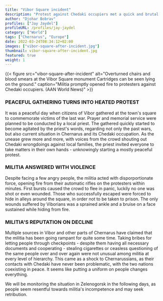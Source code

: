 ```yaml
---
title: "Vibor Square incident"
description: "Protest against Chedaki occupiers met a quick and brutal response"
author: "Djohar Bobrav"
profiles: ["Jay Jaydel"]
profileURL: /profiles/jay-jaydel
category: ["World"]
tags: ["Chernarus", "Europe"]
date: 2022-03-24T08:34:12+02:00
images: ["vibor-square-after-incident.jpg"]
thumbnail: vibor-square-after-incident.jpg
featured: true
weight: 1
---
```


{{< figure src="vibor-square-after-incident" alt="Overturned chairs and blood smears at the Vibor Square monument Cartridges can be seen lying on the ground." caption="Militia promptly opened fire to protesters against Chedaki occupiers. (AAN World News)" >}}

### PEACEFUL GATHERING TURNS INTO HEATED PROTEST

It was a peaceful day when citizens of Vibor gathered at the town's square to commemorate victims of the last war. Prayer and memorial service were planned to be conducted by a local priest. The gathered quickly started to become agitated by the priest's words, regarding not only the past wars, but also current situation in Chernarus and its Chedaki occupation.
As the unease grew more and more, with voices from the crowd shouting out Chedaki wrongdoings against local families, the priest invited everyone to take matters in their own hands - unknowingly starting a mostly peaceful protest. 

### MILITIA ANSWERED WITH VIOLENCE

Despite facing a few angry people, the militia acted with disporportionate force, opening fire from their automatic rifles on the protesters within minutes. First bursts caused the crowd to flee in panic, luckily no one was shot or even wounded. Those who successfully escaped were forced to hide in alleys around the square, in order not to be taken to prison.
The only wounds suffered by Viborians was a sprained ankle and a bruise on a face sustained while hiding from fire.

### MILITIA'S REPUTATION ON DECLINE

Multiple sources in Vibor and other parts of Chernarus have claimed that the militia has been going rampant for quite some time. Taking bribes for letting people through checkpoints - despite them having all necessary documents and cooperating - stealing cigarettes or ceasless questioning of the same people over and over again were not unusual among militia at every level of hierarchy. This came as a shock to Chernarussians, as their contacts with Chedaki have never been problematic, with the two nations coexisting in peace. It seems like putting a uniform on people changes everything.

We will be monitoring the situation in Zelenogorsk in the following days, as people seem resentful towards militia's incompetence and may seek retribution.
